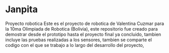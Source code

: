 # Janpita
Proyecto robotica
Este es el proyecto de robotica de Valentina Cuzmar para la 10ma Olimpiada de Robotica (Bolivia), este repositorio fue creado para demostrar desde el prototipo hasta
el proyecto final ya concluido, tambien incluye las pruebas realizadas a los sensores, tambien se comparte el codigo con el que se trabajo a lo largo del desarrollo del
proyecto,
